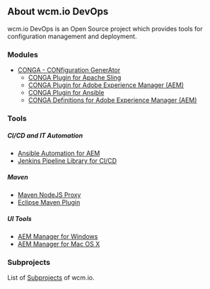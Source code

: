 ## About wcm.io DevOps

wcm.io DevOps is an Open Source project which provides tools for configuration management and deployment.


### Modules

* [CONGA - CONfiguration GenerAtor](conga/)
  * [CONGA Plugin for Apache Sling](conga/plugins/sling)
  * [CONGA Plugin for Adobe Experience Manager (AEM)](conga/plugins/aem)
  * [CONGA Plugin for Ansible](conga/plugins/ansible)
  * [CONGA Definitions for Adobe Experience Manager (AEM)](conga/definitions/aem)


### Tools

##### CI/CD and IT Automation

* [Ansible Automation for AEM](ansible-aem/)
* [Jenkins Pipeline Library for CI/CD](https://github.com/wcm-io-devops/jenkins-pipeline-library)

##### Maven

* [Maven NodeJS Proxy](https://github.com/wcm-io-devops/maven-nodejs-proxy)
* [Eclipse Maven Plugin](https://github.com/wcm-io-devops/maven-eclipse-plugin)

##### UI Tools

* [AEM Manager for Windows](https://github.com/wcm-io-devops/aem-manager)
* [AEM Manager for Mac OS X](https://github.com/wcm-io-devops/aem-manager-osx)


### Subprojects

List of [Subprojects](http://wcm.io/subprojects.html) of wcm.io.
